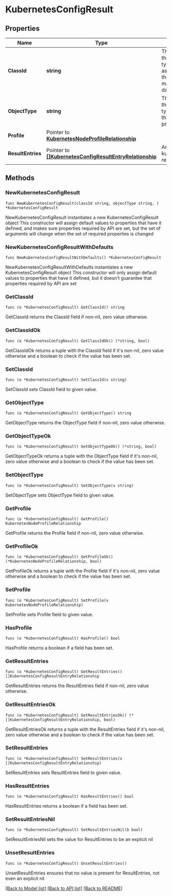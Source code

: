 # KubernetesConfigResult

## Properties

Name | Type | Description | Notes
------------ | ------------- | ------------- | -------------
**ClassId** | **string** | The fully-qualified name of the instantiated, concrete type. This property is used as a discriminator to identify the type of the payload when marshaling and unmarshaling data. | [default to "kubernetes.ConfigResult"]
**ObjectType** | **string** | The fully-qualified name of the instantiated, concrete type. The value should be the same as the &#39;ClassId&#39; property. | [default to "kubernetes.ConfigResult"]
**Profile** | Pointer to [**KubernetesNodeProfileRelationship**](kubernetes.NodeProfile.Relationship.md) |  | [optional] 
**ResultEntries** | Pointer to [**[]KubernetesConfigResultEntryRelationship**](KubernetesConfigResultEntryRelationship.md) | An array of relationships to kubernetesConfigResultEntry resources. | [optional] 

## Methods

### NewKubernetesConfigResult

`func NewKubernetesConfigResult(classId string, objectType string, ) *KubernetesConfigResult`

NewKubernetesConfigResult instantiates a new KubernetesConfigResult object
This constructor will assign default values to properties that have it defined,
and makes sure properties required by API are set, but the set of arguments
will change when the set of required properties is changed

### NewKubernetesConfigResultWithDefaults

`func NewKubernetesConfigResultWithDefaults() *KubernetesConfigResult`

NewKubernetesConfigResultWithDefaults instantiates a new KubernetesConfigResult object
This constructor will only assign default values to properties that have it defined,
but it doesn't guarantee that properties required by API are set

### GetClassId

`func (o *KubernetesConfigResult) GetClassId() string`

GetClassId returns the ClassId field if non-nil, zero value otherwise.

### GetClassIdOk

`func (o *KubernetesConfigResult) GetClassIdOk() (*string, bool)`

GetClassIdOk returns a tuple with the ClassId field if it's non-nil, zero value otherwise
and a boolean to check if the value has been set.

### SetClassId

`func (o *KubernetesConfigResult) SetClassId(v string)`

SetClassId sets ClassId field to given value.


### GetObjectType

`func (o *KubernetesConfigResult) GetObjectType() string`

GetObjectType returns the ObjectType field if non-nil, zero value otherwise.

### GetObjectTypeOk

`func (o *KubernetesConfigResult) GetObjectTypeOk() (*string, bool)`

GetObjectTypeOk returns a tuple with the ObjectType field if it's non-nil, zero value otherwise
and a boolean to check if the value has been set.

### SetObjectType

`func (o *KubernetesConfigResult) SetObjectType(v string)`

SetObjectType sets ObjectType field to given value.


### GetProfile

`func (o *KubernetesConfigResult) GetProfile() KubernetesNodeProfileRelationship`

GetProfile returns the Profile field if non-nil, zero value otherwise.

### GetProfileOk

`func (o *KubernetesConfigResult) GetProfileOk() (*KubernetesNodeProfileRelationship, bool)`

GetProfileOk returns a tuple with the Profile field if it's non-nil, zero value otherwise
and a boolean to check if the value has been set.

### SetProfile

`func (o *KubernetesConfigResult) SetProfile(v KubernetesNodeProfileRelationship)`

SetProfile sets Profile field to given value.

### HasProfile

`func (o *KubernetesConfigResult) HasProfile() bool`

HasProfile returns a boolean if a field has been set.

### GetResultEntries

`func (o *KubernetesConfigResult) GetResultEntries() []KubernetesConfigResultEntryRelationship`

GetResultEntries returns the ResultEntries field if non-nil, zero value otherwise.

### GetResultEntriesOk

`func (o *KubernetesConfigResult) GetResultEntriesOk() (*[]KubernetesConfigResultEntryRelationship, bool)`

GetResultEntriesOk returns a tuple with the ResultEntries field if it's non-nil, zero value otherwise
and a boolean to check if the value has been set.

### SetResultEntries

`func (o *KubernetesConfigResult) SetResultEntries(v []KubernetesConfigResultEntryRelationship)`

SetResultEntries sets ResultEntries field to given value.

### HasResultEntries

`func (o *KubernetesConfigResult) HasResultEntries() bool`

HasResultEntries returns a boolean if a field has been set.

### SetResultEntriesNil

`func (o *KubernetesConfigResult) SetResultEntriesNil(b bool)`

 SetResultEntriesNil sets the value for ResultEntries to be an explicit nil

### UnsetResultEntries
`func (o *KubernetesConfigResult) UnsetResultEntries()`

UnsetResultEntries ensures that no value is present for ResultEntries, not even an explicit nil

[[Back to Model list]](../README.md#documentation-for-models) [[Back to API list]](../README.md#documentation-for-api-endpoints) [[Back to README]](../README.md)


